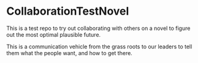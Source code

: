 # CollaborationTestNovel
This is a test repo to try out collaborating with others on a novel to figure out the most optimal plausible future.

This is a communication vehicle from the grass roots to our leaders to tell them what the people want, and how to get there.
